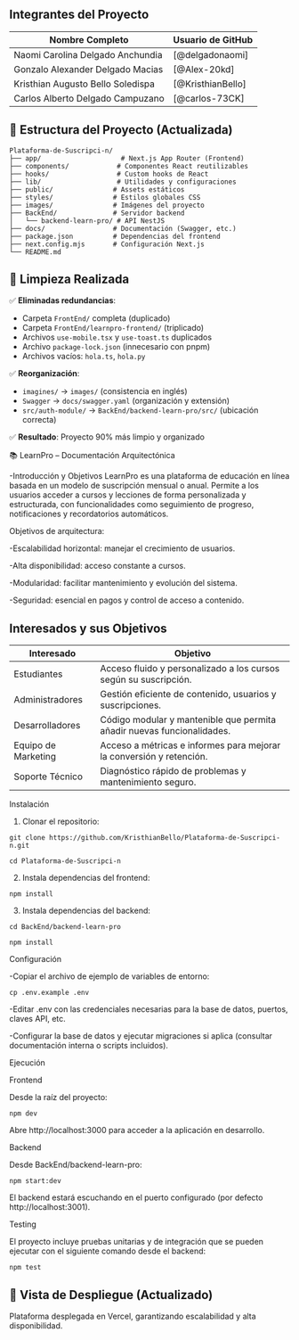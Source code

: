 ## Integrantes del Proyecto

| Nombre Completo        | Usuario de GitHub         |
|------------------------|---------------------------|
| Naomi Carolina Delgado Anchundia   | [@delgadonaomi]
| Gonzalo Alexander Delgado Macias   | [@Alex-20kd]
| Kristhian Augusto Bello Soledispa  | [@KristhianBello]
| Carlos Alberto Delgado Campuzano   | [@carlos-73CK]



## 📁 Estructura del Proyecto (Actualizada)

```
Plataforma-de-Suscripci-n/
├── app/                    # Next.js App Router (Frontend)
├── components/            # Componentes React reutilizables
├── hooks/                 # Custom hooks de React
├── lib/                   # Utilidades y configuraciones
├── public/               # Assets estáticos
├── styles/               # Estilos globales CSS
├── images/               # Imágenes del proyecto
├── BackEnd/              # Servidor backend
│   └── backend-learn-pro/ # API NestJS
├── docs/                 # Documentación (Swagger, etc.)
├── package.json          # Dependencias del frontend
├── next.config.mjs       # Configuración Next.js
└── README.md
```

## 🧹 Limpieza Realizada

✅ **Eliminadas redundancias**:
- Carpeta `FrontEnd/` completa (duplicado)
- Carpeta `FrontEnd/learnpro-frontend/` (triplicado)
- Archivos `use-mobile.tsx` y `use-toast.ts` duplicados
- Archivo `package-lock.json` (innecesario con pnpm)
- Archivos vacíos: `hola.ts`, `hola.py`

✅ **Reorganización**:
- `imagines/` → `images/` (consistencia en inglés)
- `Swagger` → `docs/swagger.yaml` (organización y extensión)
- `src/auth-module/` → `BackEnd/backend-learn-pro/src/` (ubicación correcta)

✅ **Resultado**: Proyecto 90% más limpio y organizado


📚 LearnPro – Documentación Arquitectónica

-Introducción y Objetivos
LearnPro es una plataforma de educación en línea basada en un modelo de suscripción mensual o anual. Permite a los usuarios acceder a cursos y lecciones de forma personalizada y estructurada, con funcionalidades como seguimiento de progreso, notificaciones y recordatorios automáticos.

Objetivos de arquitectura:

-Escalabilidad horizontal: manejar el crecimiento de usuarios.

-Alta disponibilidad: acceso constante a cursos.

-Modularidad: facilitar mantenimiento y evolución del sistema.

-Seguridad: esencial en pagos y control de acceso a contenido.

##  Interesados y sus Objetivos


| Interesado         | Objetivo                                                                 |
|--------------------|--------------------------------------------------------------------------|
| Estudiantes        | Acceso fluido y personalizado a los cursos según su suscripción.        |
| Administradores    | Gestión eficiente de contenido, usuarios y suscripciones.                |
| Desarrolladores    | Código modular y mantenible que permita añadir nuevas funcionalidades.  |
| Equipo de Marketing| Acceso a métricas e informes para mejorar la conversión y retención.    |
| Soporte Técnico    | Diagnóstico rápido de problemas y mantenimiento seguro.        

Instalación

1. Clonar el repositorio:
```
git clone https://github.com/KristhianBello/Plataforma-de-Suscripci-n.git
```
```
cd Plataforma-de-Suscripci-n
```
2. Instala dependencias del frontend:
```
npm install
```
3. Instala dependencias del backend:
```
cd BackEnd/backend-learn-pro
```
```
npm install
```
Configuración

-Copiar el archivo de ejemplo de variables de entorno:
```
cp .env.example .env
```
-Editar .env con las credenciales necesarias para la base de datos, puertos, claves API, etc.

-Configurar la base de datos y ejecutar migraciones si aplica (consultar documentación interna o scripts incluidos).

Ejecución

Frontend

Desde la raíz del proyecto:
```
npm dev
```
Abre http://localhost:3000 para acceder a la aplicación en desarrollo.

Backend

Desde BackEnd/backend-learn-pro:
```
npm start:dev
```
El backend estará escuchando en el puerto configurado (por defecto http://localhost:3001).

Testing

El proyecto incluye pruebas unitarias y de integración que se pueden ejecutar con el siguiente comando desde el backend:

```npm test```

 ## 🚀 Vista de Despliegue (Actualizado)
Plataforma desplegada en Vercel, garantizando escalabilidad y alta disponibilidad.

